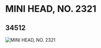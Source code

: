 # MINI HEAD, NO. 2321
## 34512
![MINI HEAD, NO. 2321](https://lc-www-live-s.legocdn.com/media/bricks/5/2/6195788.jpg)